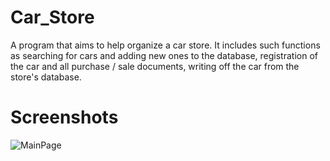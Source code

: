# Car_Store
A program that aims to help organize a car store. It includes such functions as searching for cars and adding new ones to the database, registration of the car and all purchase / sale documents, writing off the car from the store's database.

# Screenshots

![MainPage](https://github.com/vdmytro/Car_Store/tree/main/doc/MainPage.png?raw=true)
